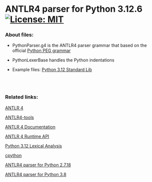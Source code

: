 # ANTLR4 parser for Python 3.12.6 &nbsp; [![License: MIT](https://img.shields.io/badge/License-MIT-yellow.svg)](https://opensource.org/licenses/MIT)

### About files:
 - PythonParser.g4
   is the ANTLR4 parser grammar that based on the official [Python PEG grammar](https://docs.python.org/3.12/reference/grammar.html)

 - PythonLexerBase
   handles the Python indentations

- Example files: [Python 3.12 Standard Lib](https://github.com/python/cpython/tree/3.12/Lib)

<br/><br/> 
### Related links:
[ANTLR 4](https://www.antlr.org/)

[ANTLR4-tools](https://github.com/antlr/antlr4/blob/master/doc/getting-started.md#getting-started-the-easy-way-using-antlr4-tools)

[ANTLR 4 Documentation](https://github.com/antlr/antlr4/tree/master/doc)

[ANTLR 4 Runtime API](https://www.antlr.org/api/Java/)

[Python 3.12 Lexical Analysis](https://docs.python.org/3.12/reference/lexical_analysis.html)

[cpython](https://github.com/python/cpython)

[ANTLR4 parser for Python 2.7.18](https://github.com/RobEin/ANTLR4-parser-for-Python-2.7.18)

[ANTLR4 parser for Python 3.8](https://github.com/RobEin/ANTLR4-parser-for-Python-3.8.12)
